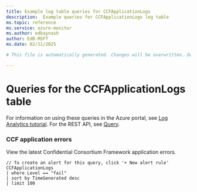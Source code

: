```yaml
---
title: Example log table queries for CCFApplicationLogs
description:  Example queries for CCFApplicationLogs log table
ms.topic: reference
ms.service: azure-monitor
ms.author: edbaynash
author: EdB-MSFT
ms.date: 02/11/2025

# This file is automatically generated. Changes will be overwritten. Do not change this file directly. 

---
```


# Queries for the CCFApplicationLogs table

For information on using these queries in the Azure portal, see [Log Analytics tutorial](/azure/azure-monitor/logs/log-analytics-tutorial). For the REST API, see [Query](/rest/api/loganalytics/query).


### CCF application errors  


View the latest Confidential Consortium Framework application errors.  

```query
// To create an alert for this query, click '+ New alert rule'
CCFApplicationLogs
| where Level == "fail"
| sort by TimeGenerated desc
| limit 100
```

